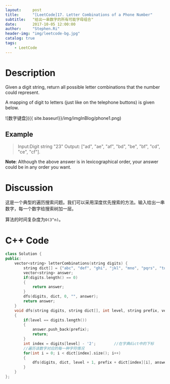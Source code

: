 ```yaml
---
layout:     post
title:      "[LeetCode]17. Letter Combinations of a Phone Number"
subtitle:   "给出一串数字的所有可能字母组合"
date:       2017-10-05 12:00:00
author:     "Stephen.Ri"
header-img: "img/leetcode-bg.jpg"
catalog: true
tags:
    - LeetCode
---
```


Description
===========

Given a digit string, return all possible letter combinations that the number could represent.

A mapping of digit to letters (just like on the telephone buttons) is given below.

![数字键盘]({{ site.baseurl}}/img/imgInBlog/phone1.png)

Example
-------

> Input:Digit string "23"
> Output: ["ad", "ae", "af", "bd", "be", "bf", "cd", "ce", "cf"].

**Note**:
Although the above answer is in lexicographical order, your answer could be in any order you want.

Discussion
=======

这是一个典型的遍历搜索问题。我们可以采用深度优先搜索的方法。输入给出一串数字，每一个数字给搜索树加一层。

算法的时间复杂度为`O(3^n)`。

C++ Code
====

```cpp
class Solution {
public:
    vector<string> letterCombinations(string digits) {
        string dict[] = {"abc", "def", "ghi", "jkl", "mno", "pqrs", "tuv", "wxyz"};
        vector<string> answer;
        if(digits.length() == 0)
        {
            return answer;
        }
        dfs(digits, dict, 0, "", answer);
        return answer;
    }
    void dfs(string digits, string dict[], int level, string prefix, vector<string> &answer)
    {
        if(level == digits.length())
        {
            answer.push_back(prefix);
            return;
        }
        int index = digits[level] - '2';        //在字典dict中的下标
        //遍历该数字对应的每一种字符情况
        for(int i = 0; i < dict[index].size(); i++)
        {
            dfs(digits, dict, level + 1, prefix + dict[index][i], answer);
        }
    }
};
```
